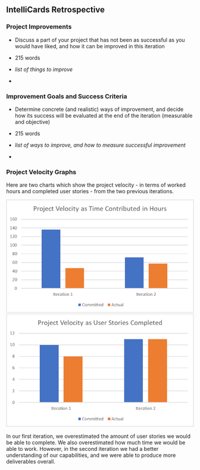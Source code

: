 ## IntelliCards Retrospective

### Project Improvements

- Discuss a part of your project that has not been as successful as you would have liked, and how it can be improved in this iteration 
- 215 words

- *list of things to improve*
- 

### Improvement Goals and Success Criteria 

- Determine concrete (and realistic) ways of improvement, and decide how its success will be evaluated at the end of the iteration (measurable and objective)
- 215 words

- *list of ways to improve, and how to measure successful improvement*
- 

### Project Velocity Graphs

Here are two charts which show the project velocity - in terms of worked hours and completed user stories - from the two previous iterations.

![Alt text](images/ProjectVelocityTime.png) ![Alt text](images/ProjectVelocityStories.png)

In our first iteration, we overestimated the amount of user stories we would be able to complete. We also overestimated how much time we would be able to work. However, in the second iteration we had a better understanding of our capabilities, and we were able to produce more deliverables overall.
